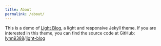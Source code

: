 ```yaml
---
title: About
permalink: /about/
---
```


This is a demo of [Light Blog](https://github.com/lynn9388/light-blog), a light and responsive Jekyll theme. If you are interested in this theme, you can find the source code at GitHub: [lynn9388](https://github.com/lynn9388)/[light-blog](https://github.com/lynn9388/light-blog)
